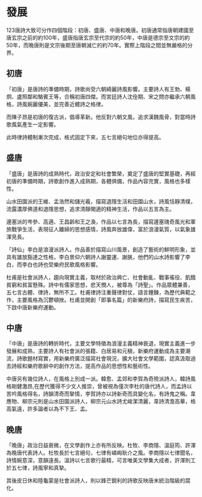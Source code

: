 # 發展
123唐詩大致可分作四個階段：初唐、盛唐、中唐和晚唐。初唐通常指唐朝建國至唐玄宗之前的約100年，盛唐指唐玄宗至代宗的約50年，中唐是德宗至文宗的約50年，而晚唐則是文宗後期至唐朝滅亡的約70年。實際上階段之間並無嚴格的分界。

## 初唐
「初唐」是唐詩的準備時期，詩歌尚受六朝綺麗詩風影響。主要詩人有王勃、楊炯、盧照鄰和駱賓王等，合稱初唐四傑。而宮廷詩人沈佺期、宋之問亦繼承六朝風格，詩風婉麗優美，並完善近體詩之格律。

而陳子昂是初唐的復古派，倡導革新。他反對六朝文風，追求漢魏風骨，對當時詩歌風氣產生一定影響。

此時律詩體制漸次完成，格式固定下來，五七言絕句地位亦得提高。

## 盛唐
「盛唐」是唐詩的成熟時代，政治安定和社會繁榮，奠定了盛唐的堅實基礎，再經初唐的準備時期，詩歌創作進入成熟期，各體俱備，作品內容充實，風格也多樣性。

山水田園派的王維、孟浩然和儲光羲，描寫退隱生活和田園山水，詩風恬靜清樸，流露濃厚佛道和退隱思想，追求清靜閑適的精神生活，作品以五言為主。

邊塞派的岑參、高適、王昌齡和王之渙，作品以七言為長，描寫邊塞瑰奇風光和軍旅戰爭生活，表現征人離婦的思想感情，詩風奔放雄偉，富於浪漫氣質，以氣象雄渾見長。

「詩仙」李白是浪漫派詩人。作品善於描寫山川風景，創造了藝術的鮮明形象，並具有雄放豁達之性格，李白景仰六朝詩人謝靈運、謝脁，他們的山水詩影響了李白，而李白也詩也受樂府民歌風格影響。

杜甫是社會派詩人，趨向現實主義，取材於政治興亡、社會動亂、戰事徭役、飢餓貧窮和貧富懸殊。詩中有儒家思想，悲天憫人，被尊為「詩聖」。作品眾體兼善，五七言古體、律詩，無所不工。杜甫律詩注重聲律對仗，語言錘鍊，為歷代典範之作，主要風格為沉鬱頓挫。杜甫並開創「即事名篇」的新樂府詩，描寫民生疾苦，下啟中唐新樂府運動。

## 中唐
「中唐」是唐詩的轉折時代，主要文學特徵為浪漫主義精神衰退，現實主義進一步發展和成熟，主要詩人有社會派的張籍、白居易和元稹，新樂府運動成為主要潮流，詩歌題材寫實，用新樂府廣泛描寫社會現況，擴大社會文學範圍，認真汲取過去詩經和樂府歌辭中的創作方法，提高作品的思想性和藝術性。

中唐另有幾位詩人，在風格上別成一派。韓愈、孟郊和李賀為奇險派詩人，韓詩風格剛健激昂,在歷代獲得不少文人推崇，曾被視為僅次李杜的唐代詩人，而孟詩以苦吟風格得名，詩韻清奇而摯情，李賀詩亦以詩新奇而具變化名，有詩鬼之稱。韋應物、柳宗元則是山水田園派詩人，柳宗元山水詩尤峻潔清麗，韋詩清澹高華，格高氣遠，許多論者以為不下王、孟。

## 晚唐
「晚唐」政治日益衰微，在文學創作上亦有所反映。杜牧、李商隱、溫庭筠、許渾為晚唐代表詩人。杜牧長於七言絕句，七律有嶙峋耿介之風。李商隱以七律聞名，詩情婉意深，意韻遠長。溫詩以七言歌行最精，可言唯美文學集大成者，許渾則工於五七律，詩風寧和真摯。

其後皮日休和陸龜蒙是社會派詩人，則以鋒芒銳利的詩歌反映唐末統治階級的腐化。